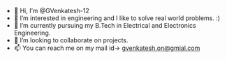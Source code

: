 - 👋 Hi, I’m @GVenkatesh-12
- 👀 I’m interested in engineering and I like to solve real world problems. :)
- 🌱 I’m currently pursuing my B.Tech in Electrical and Electronics Engineering.
- 💞️ I’m looking to collaborate on projects.
- 📫 You can reach me on my mail id-> gvenkatesh.on@gmial.com

<!---
GVenkatesh-12/GVenkatesh-12 is a ✨ special ✨ repository because its `README.md` (this file) appears on your GitHub profile.
You can click the Preview link to take a look at your changes.
--->
